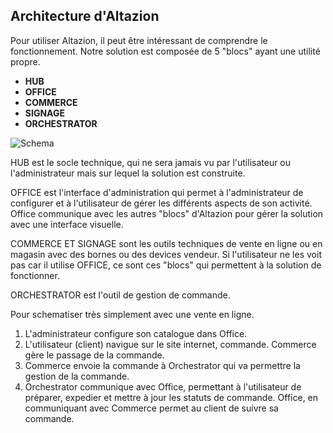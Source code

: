 ## Architecture d'Altazion

Pour utiliser Altazion, il peut être intéressant de comprendre le fonctionnement. 
Notre solution est composée de 5 "blocs" ayant une utilité propre.  

- **HUB**
- **OFFICE** 
- **COMMERCE** 
- **SIGNAGE**
- **ORCHESTRATOR**

![Schema](https://aide.altazion.com/fr-frv2/ressources/architecture.svg)

HUB est le socle technique, qui ne sera jamais vu par l'utilisateur ou l'administrateur mais sur lequel la solution est construite.  

OFFICE est l'interface d'administration qui permet à l'administrateur de configurer et à l'utilisateur de gérer les différents aspects de son activité. Office communique avec les autres "blocs" d'Altazion pour gérer la solution avec une interface visuelle.  

COMMERCE ET SIGNAGE sont les outils techniques de vente en ligne ou en magasin avec des bornes ou des devices vendeur. Si l'utilisateur ne les voit pas car il utilise OFFICE, ce sont ces "blocs" qui permettent à la solution de fonctionner.  

ORCHESTRATOR est l'outil de gestion de commande. 

Pour schematiser très simplement avec une vente en ligne.
1. L'administrateur configure son catalogue dans Office. 
2. L'utilisateur (client) navigue sur le site internet, commande. Commerce gère le passage de la commande. 
3. Commerce envoie la commande à Orchestrator qui va permettre la gestion de la commande. 
4. Orchestrator communique avec Office, permettant à l'utilisateur de préparer, expedier et mettre à jour les statuts de commande. Office, en communiquant avec Commerce permet au client de suivre sa commande.


